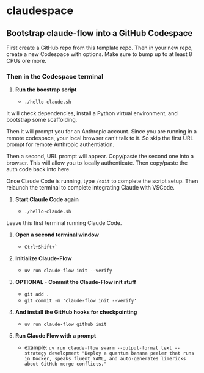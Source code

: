 # claudespace

## Bootstrap claude-flow into a GitHub Codespace

First create a GitHub repo from this template repo. Then in your new repo, create a new Codespace with options. Make sure to bump up to at least 8 CPUs ore more.

### Then in the Codespace terminal

1. **Run the boostrap script**

   - `./hello-claude.sh`

It will check dependencies, install a Python virtual environment, and bootstrap some scaffolding.

Then it will prompt you for an Anthropic account. Since you are running in a remote codespace, your local browser can't talk to it. So skip the first URL prompt for remote Anthropic authentiation.

Then a second, URL prompt will appear. Copy/paste the second one into a browser. This will allow you to locally authenticate. Then copy/paste the auth code back into here.

Once Claude Code is running, type `/exit` to complete the script setup. Then relaunch the terminal to complete integrating Claude with VSCode.

1. **Start Claude Code again**

   - `./hello-claude.sh`

Leave this first terminal running Claude Code.

1. **Open a second terminal window**

   - ``Ctrl+Shift+` ``

1. **Initialize Claude-Flow**

   - `uv run claude-flow init --verify`

1. **OPTIONAL - Commit the Claude-Flow init stuff**

   - `git add .`
   - `git commit -m 'claude-flow init --verify'`

1. **And install the GitHub hooks for checkpointing**

   - `uv run claude-flow github init`

1. **Run Claude Flow with a prompt**

   - example: `uv run claude-flow swarm --output-format text --strategy development "Deploy a quantum banana peeler that runs in Docker, speaks fluent YAML, and auto-generates limericks about GitHub merge conflicts."`
